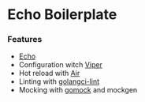 # Echo Boilerplate

### Features

- [Echo](https://echo.labstack.com/)
- Configuration witch [Viper](https://github.com/spf13/viper)
- Hot reload with [Air](https://github.com/cosmtrek/air)
- Linting with [golangci-lint](https://golangci-lint.run/)
- Mocking with [gomock](https://github.com/uber-go/mock) and mockgen